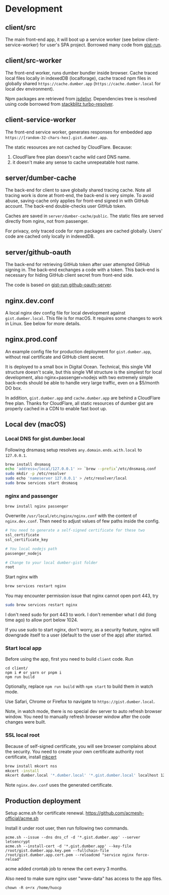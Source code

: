 # Development

## client/src

The main front-end app, it will boot up a service worker (see below client-service-worker) for user's SPA project. Borrowed many code from [gist-run](https://github.com/gist-run).

## client/src-worker

The front-end worker, runs dumber bundler inside browser. Cache traced local files locally in indexedDB (localforage), cache traced npm files in globally shared `https://cache.dumber.app` (`https://cache.dumber.local` for local dev environment).

Npm packages are retrieved from [jsdelivr](https://www.jsdelivr.com). Dependencies tree is resolved using code borrowed from [stackblitz turbo-resolver](https://github.com/stackblitz/core/tree/master/turbo-resolver).

## client-service-worker

The front-end service worker, generates responses for embedded app `https://[random-32-chars-hex].gist.dumber.app`.

The static resources are not cached by CloudFlare. Because:
1. CloudFlare free plan doesn't cache wild card DNS name.
2. it doesn't make any sense to cache unrepeatable host name.

## server/dumber-cache

The back-end for client to save globally shared tracing cache. Note all tracing work is done at front-end, the back-end is very simple. To avoid abuse, saving-cache only applies for front-end signed in with GitHub account. The back-end double-checks user GitHub token.

Caches are saved in `server/dumber-cache/public`. The static files are served directly from nginx, not from passenger.

For privacy, only traced code for npm packages are cached globally. Users' code are cached only locally in indexedDB.

## server/github-oauth

The back-end for retrieving GitHub token after user attempted GitHub signing in. The back-end exchanges a code with a token. This back-end is necessary for hiding GitHub client secret from front-end side.

The code is based on [gist-run github-oauth-server](https://github.com/gist-run/github-oauth-server).

## nginx.dev.conf

A local nginx dev config file for local development against `gist.dumber.local`. This file is for macOS. It requires some changes to work in Linux. See below for more details.

## nginx.prod.conf

An example config file for production deployment for `gist.dumber.app`, without real certificate and GitHub client secret.

It is deployed to a small box in Digital Ocean. Technical, this single VM structure doesn't scale, but this single VM structure is the simplest for local development, also nginx+passenger+nodejs with two extremely simple back-ends should be able to handle very large traffic, even on a $5/month DO box.

In addition, `gist.dumber.app` and `cache.dumber.app` are behind a CloudFlare free plan. Thanks for CloudFlare, all static resources of dumber gist are properly cached in a CDN to enable fast boot up.

## Local dev (macOS)

### Local DNS for gist.dumber.local

Following dnsmasq setup resolves `any.domain.ends.with.local` to `127.0.0.1`.

```sh
brew install dnsmasq
echo 'address=/local/127.0.0.1' >> `brew --prefix`/etc/dnsmasq.conf
sudo mkdir -p /etc/resolver
sudo echo 'nameserver 127.0.0.1' > /etc/resolver/local
sudo brew services start dnsmasq
```

### nginx and passenger

    brew install nginx passenger

Overwrite `/usr/local/etc/nginx/nginx.conf` with the content of `nginx.dev.conf`.
Then need to adjust values of few paths inside the config.

```sh
# You need to generate a self-signed certificate for these two
ssl_certificate
ssl_certificate_key

# You local nodejs path
passenger_nodejs

# Change to your local dumber-gist folder
root
```

Start nginx with

```sh
brew services restart nginx
```

You may encounter permission issue that nginx cannot open port 443, try

```sh
sudo brew services restart nginx
```

I don't need sudo for port 443 to work. I don't remember what I did (long time ago) to allow port below 1024.

If you use sudo to start nginx, don't worry, as a security feature, nginx will downgrade itself to a user (default to the user of the app) after started.

### Start local app

Before using the app, first you need to build `client` code. Run

    cd client/
    npm i # or yarn or pnpm i
    npm run build

Optionally, replace `npm run build` with `npm start` to build them in watch mode.

Use Safari, Chrome or Firefox to navigate to `https://gist.dumber.local`.

Note, in watch mode, there is no special dev server to auto refresh browser window. You need to manually refresh browser window after the code changes were built.

### SSL local root

Because of self-signed certificate, you will see browser complains about the security. You need to create your own certificate authority root certificate, install [mkcert](https://github.com/FiloSottile/mkcert)

```bash
brew install mkcert nss
mkcert -install
mkcert dumber.local '*.dumber.local' '*.gist.dumber.local' localhost 127.0.0.1 ::1
```

Note `nginx.dev.conf` uses the generated certificate.




## Production deployment

Setup acme.sh for certificate renewal. https://github.com/acmesh-official/acme.sh

Install it under root user, then run following two commands.

    acme.sh --issue --dns dns_cf -d '*.gist.dumber.app' --server letsencrypt
    acme.sh --install-cert -d '*.gist.dumber.app' --key-file /root/gist.dumber.app.key.pem --fullchain-file /root/gist.dumber.app.cert.pem --reloadcmd "service nginx force-reload"

acme added crontab job to renew the cert every 3 months.

Also need to make sure nginx user "www-data" has access to the app files.

    chown -R o+rx /home/huocp

